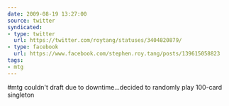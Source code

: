 ```yaml
---
date: 2009-08-19 13:27:00
source: twitter
syndicated:
- type: twitter
  url: https://twitter.com/roytang/statuses/3404820879/
- type: facebook
  url: https://www.facebook.com/stephen.roy.tang/posts/139615058823
tags:
- mtg
---
```


#mtg couldn't draft due to downtime...decided to randomly play 100-card singleton